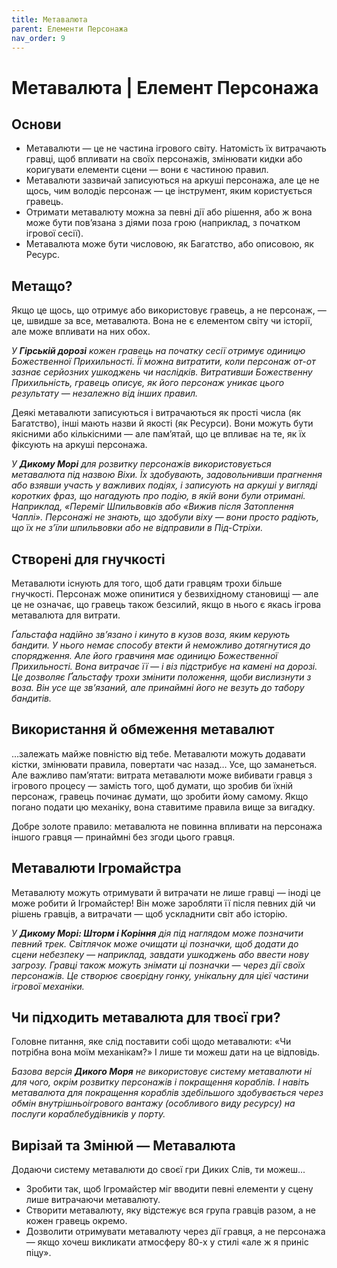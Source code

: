 ```yaml
---
title: Метавалюта
parent: Елементи Персонажа
nav_order: 9
---
```


# Метавалюта | Елемент Персонажа

## Основи
- Метавалюти — це не частина ігрового світу. Натомість їх витрачають гравці, щоб впливати на своїх персонажів, змінювати кидки або коригувати елементи сцени — вони є частиною правил.
- Метавалюти зазвичай записуються на аркуші персонажа, але це не щось, чим володіє персонаж — це інструмент, яким користується гравець.
- Отримати метавалюту можна за певні дії або рішення, або ж вона може бути пов’язана з діями поза грою (наприклад, з початком ігрової сесії).
- Метавалюта може бути числовою, як Багатство, або описовою, як Ресурс.

## Метащо?
Якщо це щось, що отримує або використовує гравець, а не персонаж, — це, швидше за все, метавалюта. Вона не є елементом світу чи історії, але може впливати на них обох.

_У **Гірській дорозі** кожен гравець на початку сесії отримує одиницю Божественної Прихильності. Її можна витратити, коли персонаж от-от зазнає серйозних ушкоджень чи наслідків. Витративши Божественну Прихильність, гравець описує, як його персонаж уникає цього результату — незалежно від інших правил._

Деякі метавалюти записуються і витрачаються як прості числа (як Багатство), інші мають назви й якості (як Ресурси). Вони можуть бути якісними або кількісними — але пам’ятай, що це впливає на те, як їх фіксують на аркуші персонажа.

_У **Дикому Морі** для розвитку персонажів використовується метавалюта під назвою Віхи. Їх здобувають, задовольнивши прагнення або взявши участь у важливих подіях, і записують на аркуші у вигляді коротких фраз, що нагадують про подію, в якій вони були отримані. Наприклад, «Переміг Шпильвовків або «Вижив після Затоплення Чаплі». Персонажі не знають, що здобули віху — вони просто радіють, що їх не з’їли шпильвовки або не відправили в Під-Стріхи._

## Створені для гнучкості
Метавалюти існують для того, щоб дати гравцям трохи більше гнучкості. Персонаж може опинитися у безвихідному становищі — але це не означає, що гравець також безсилий, якщо в нього є якась ігрова метавалюта для витрати.

_Ґальстафа надійно зв’язано і кинуто в кузов воза, яким керують бандити. У нього немає способу втекти й неможливо дотягнутися до спорядження. Але його гравчиня має одиницю Божественної Прихильності. Вона витрачає її — і віз підстрибує на камені на дорозі. Це дозволяє Ґальстафу трохи змінити положення, щоби вислизнути з воза. Він усе ще зв’язаний, але принаймні його не везуть до табору бандитів._

## Використання й обмеження метавалют
…залежать майже повністю від тебе. Метавалюти можуть додавати кістки, змінювати правила, повертати час назад… Усе, що заманеться. Але важливо пам’ятати: витрата метавалюти може вибивати гравця з ігрового процесу — замість того, щоб думати, що зробив би їхній персонаж, гравець починає думати, що зробити йому самому. Якщо погано подати цю механіку, вона ставитиме правила вище за вигадку.

Добре золоте правило: метавалюта не повинна впливати на персонажа іншого гравця — принаймні без згоди цього гравця.

## Метавалюти Ігромайстра
Метавалюту можуть отримувати й витрачати не лише гравці — іноді це може робити й Ігромайстер! Він може заробляти її після певних дій чи рішень гравців, а витрачати — щоб ускладнити світ або історію.

_У **Дикому Морі: Шторм і Коріння** дія під наглядом може позначити певний трек. Світлячок може очищати ці позначки, щоб додати до сцени небезпеку — наприклад, завдати ушкоджень або ввести нову загрозу. Гравці також можуть знімати ці позначки — через дії своїх персонажів. Це створює своєрідну гонку, унікальну для цієї частини ігрової механіки._

## Чи підходить метавалюта для твоєї гри?
Головне питання, яке слід поставити собі щодо метавалюти: «Чи потрібна вона моїм механікам?» І лише ти можеш дати на це відповідь.

_Базова версія **Дикого Моря** не використовує систему метавалюти ні для чого, окрім розвитку персонажів і покращення кораблів. І навіть метавалюта для покращення кораблів здебільшого здобувається через обмін внутрішньоігрового вантажу (особливого виду ресурсу) на послуги кораблебудівників у порту._

## Вирізай та Змінюй — Метавалюта
Додаючи систему метавалюти до своєї гри Диких Слів, ти можеш...
- Зробити так, щоб Ігромайстер міг вводити певні елементи у сцену лише витрачаючи метавалюту.
- Створити метавалюту, яку відстежує вся група гравців разом, а не кожен гравець окремо.
- Дозволити отримувати метавалюту через дії гравця, а не персонажа — якщо хочеш викликати атмосферу 80-х у стилі «але ж я приніс піцу».
